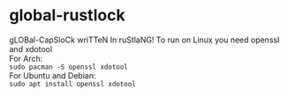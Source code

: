 # global-rustlock
gLOBal-CapSloCk wriTTeN In ruStlaNG!
To run on Linux you need openssl and xdotool   
For Arch:   
```sudo pacman -S openssl xdotool```   
For Ubuntu and Debian:  
```sudo apt install openssl xdotool```
